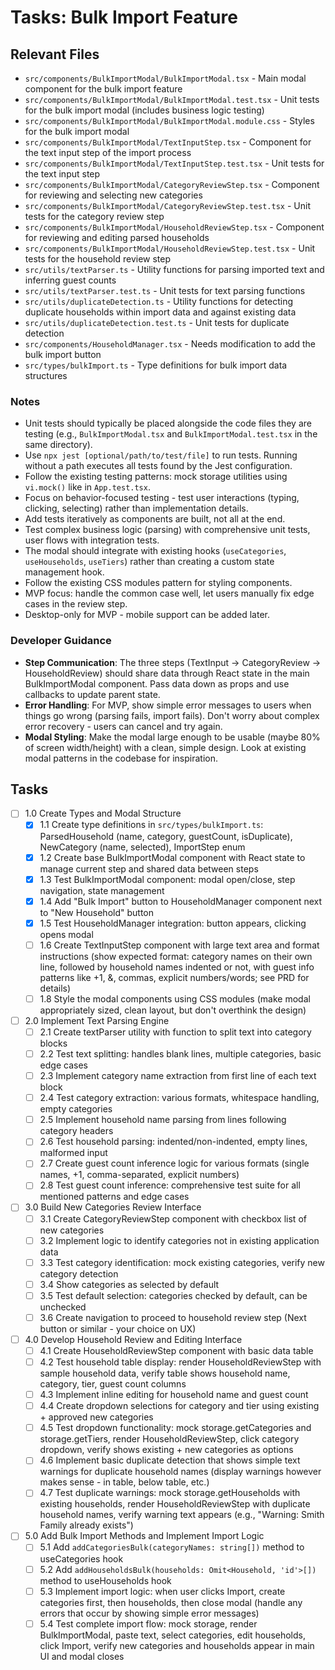 # Tasks: Bulk Import Feature

## Relevant Files

- `src/components/BulkImportModal/BulkImportModal.tsx` - Main modal component for the bulk import feature
- `src/components/BulkImportModal/BulkImportModal.test.tsx` - Unit tests for the bulk import modal (includes business logic testing)
- `src/components/BulkImportModal/BulkImportModal.module.css` - Styles for the bulk import modal
- `src/components/BulkImportModal/TextInputStep.tsx` - Component for the text input step of the import process
- `src/components/BulkImportModal/TextInputStep.test.tsx` - Unit tests for the text input step
- `src/components/BulkImportModal/CategoryReviewStep.tsx` - Component for reviewing and selecting new categories
- `src/components/BulkImportModal/CategoryReviewStep.test.tsx` - Unit tests for the category review step
- `src/components/BulkImportModal/HouseholdReviewStep.tsx` - Component for reviewing and editing parsed households
- `src/components/BulkImportModal/HouseholdReviewStep.test.tsx` - Unit tests for the household review step
- `src/utils/textParser.ts` - Utility functions for parsing imported text and inferring guest counts
- `src/utils/textParser.test.ts` - Unit tests for text parsing functions
- `src/utils/duplicateDetection.ts` - Utility functions for detecting duplicate households within import data and against existing data
- `src/utils/duplicateDetection.test.ts` - Unit tests for duplicate detection
- `src/components/HouseholdManager.tsx` - Needs modification to add the bulk import button
- `src/types/bulkImport.ts` - Type definitions for bulk import data structures

### Notes

- Unit tests should typically be placed alongside the code files they are testing (e.g., `BulkImportModal.tsx` and `BulkImportModal.test.tsx` in the same directory).
- Use `npx jest [optional/path/to/test/file]` to run tests. Running without a path executes all tests found by the Jest configuration.
- Follow the existing testing patterns: mock storage utilities using `vi.mock()` like in `App.test.tsx`.
- Focus on behavior-focused testing - test user interactions (typing, clicking, selecting) rather than implementation details.
- Add tests iteratively as components are built, not all at the end.
- Test complex business logic (parsing) with comprehensive unit tests, user flows with integration tests.
- The modal should integrate with existing hooks (`useCategories`, `useHouseholds`, `useTiers`) rather than creating a custom state management hook.
- Follow the existing CSS modules pattern for styling components.
- MVP focus: handle the common case well, let users manually fix edge cases in the review step.
- Desktop-only for MVP - mobile support can be added later.

### Developer Guidance

- **Step Communication**: The three steps (TextInput → CategoryReview → HouseholdReview) should share data through React state in the main BulkImportModal component. Pass data down as props and use callbacks to update parent state.
- **Error Handling**: For MVP, show simple error messages to users when things go wrong (parsing fails, import fails). Don't worry about complex error recovery - users can cancel and try again.
- **Modal Styling**: Make the modal large enough to be usable (maybe 80% of screen width/height) with a clean, simple design. Look at existing modal patterns in the codebase for inspiration.

## Tasks

- [ ] 1.0 Create Types and Modal Structure
  - [x] 1.1 Create type definitions in `src/types/bulkImport.ts`: ParsedHousehold (name, category, guestCount, isDuplicate), NewCategory (name, selected), ImportStep enum
  - [x] 1.2 Create base BulkImportModal component with React state to manage current step and shared data between steps
  - [x] 1.3 Test BulkImportModal component: modal open/close, step navigation, state management
  - [x] 1.4 Add "Bulk Import" button to HouseholdManager component next to "New Household" button
  - [x] 1.5 Test HouseholdManager integration: button appears, clicking opens modal
  - [ ] 1.6 Create TextInputStep component with large text area and format instructions (show expected format: category names on their own line, followed by household names indented or not, with guest info patterns like +1, &, commas, explicit numbers/words; see PRD for details)
  - [ ] 1.8 Style the modal components using CSS modules (make modal appropriately sized, clean layout, but don't overthink the design)

- [ ] 2.0 Implement Text Parsing Engine
  - [ ] 2.1 Create textParser utility with function to split text into category blocks
  - [ ] 2.2 Test text splitting: handles blank lines, multiple categories, basic edge cases
  - [ ] 2.3 Implement category name extraction from first line of each text block
  - [ ] 2.4 Test category extraction: various formats, whitespace handling, empty categories
  - [ ] 2.5 Implement household name parsing from lines following category headers
  - [ ] 2.6 Test household parsing: indented/non-indented, empty lines, malformed input
  - [ ] 2.7 Create guest count inference logic for various formats (single names, +1, comma-separated, explicit numbers)
  - [ ] 2.8 Test guest count inference: comprehensive test suite for all mentioned patterns and edge cases

- [ ] 3.0 Build New Categories Review Interface
  - [ ] 3.1 Create CategoryReviewStep component with checkbox list of new categories
  - [ ] 3.2 Implement logic to identify categories not in existing application data
  - [ ] 3.3 Test category identification: mock existing categories, verify new category detection
  - [ ] 3.4 Show categories as selected by default
  - [ ] 3.5 Test default selection: categories checked by default, can be unchecked
  - [ ] 3.6 Create navigation to proceed to household review step (Next button or similar - your choice on UX)

- [ ] 4.0 Develop Household Review and Editing Interface
  - [ ] 4.1 Create HouseholdReviewStep component with basic data table
  - [ ] 4.2 Test household table display: render HouseholdReviewStep with sample household data, verify table shows household name, category, tier, guest count columns
  - [ ] 4.3 Implement inline editing for household name and guest count
  - [ ] 4.4 Create dropdown selections for category and tier using existing + approved new categories
  - [ ] 4.5 Test dropdown functionality: mock storage.getCategories and storage.getTiers, render HouseholdReviewStep, click category dropdown, verify shows existing + new categories as options
  - [ ] 4.6 Implement basic duplicate detection that shows simple text warnings for duplicate household names (display warnings however makes sense - in table, below table, etc.)
  - [ ] 4.7 Test duplicate warnings: mock storage.getHouseholds with existing households, render HouseholdReviewStep with duplicate household names, verify warning text appears (e.g., "Warning: Smith Family already exists")

- [ ] 5.0 Add Bulk Import Methods and Implement Import Logic
  - [ ] 5.1 Add `addCategoriesBulk(categoryNames: string[])` method to useCategories hook
  - [ ] 5.2 Add `addHouseholdsBulk(households: Omit<Household, 'id'>[])` method to useHouseholds hook
  - [ ] 5.3 Implement import logic: when user clicks Import, create categories first, then households, then close modal (handle any errors that occur by showing simple error messages)
  - [ ] 5.4 Test complete import flow: mock storage, render BulkImportModal, paste text, select categories, edit households, click Import, verify new categories and households appear in main UI and modal closes 